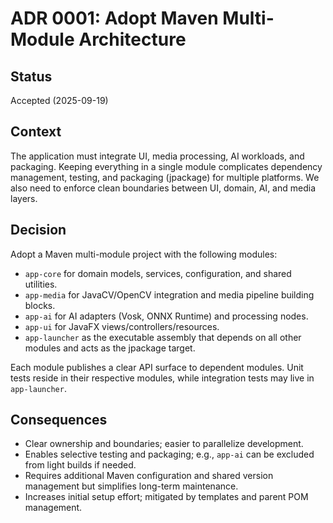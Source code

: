 # ADR 0001: Adopt Maven Multi-Module Architecture

## Status
Accepted (2025-09-19)

## Context
The application must integrate UI, media processing, AI workloads, and packaging. Keeping everything in a single module complicates dependency management, testing, and packaging (jpackage) for multiple platforms. We also need to enforce clean boundaries between UI, domain, AI, and media layers.

## Decision
Adopt a Maven multi-module project with the following modules:
- `app-core` for domain models, services, configuration, and shared utilities.
- `app-media` for JavaCV/OpenCV integration and media pipeline building blocks.
- `app-ai` for AI adapters (Vosk, ONNX Runtime) and processing nodes.
- `app-ui` for JavaFX views/controllers/resources.
- `app-launcher` as the executable assembly that depends on all other modules and acts as the jpackage target.

Each module publishes a clear API surface to dependent modules. Unit tests reside in their respective modules, while integration tests may live in `app-launcher`.

## Consequences
- Clear ownership and boundaries; easier to parallelize development.
- Enables selective testing and packaging; e.g., `app-ai` can be excluded from light builds if needed.
- Requires additional Maven configuration and shared version management but simplifies long-term maintenance.
- Increases initial setup effort; mitigated by templates and parent POM management.
